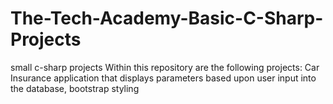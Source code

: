 # The-Tech-Academy-Basic-C-Sharp-Projects
small c-sharp projects
Within this repository are the following projects:
Car Insurance application that displays parameters based upon user input into the database, bootstrap styling
